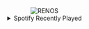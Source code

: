 <div align="center">
<picture>
    <source media="(prefers-color-scheme: dark)" srcset="https://i.ibb.co/xqntvFST/output-gif.gif">
    <source media="(prefers-color-scheme: light)" srcset="https://i.ibb.co/xqntvFST/output-gif.gif">
    <img alt="RENOS" src="https://i.ibb.co/xqntvFST/output-gif.gif">
</picture>
<details>
<summary>Spotify Recently Played</summary>
<img src="https://spotify-recently-played-readme.vercel.app/api?user=31d6d6zerc5ct6kck32na2ozsqf4&unique=1&width=400" alt="Spotify" />
</details>
</div>

<!-- Image deletion URL: https://ibb.co/Swk4TfXC/837e9ab99b2e2e7386c3ca8ff0afd185 -->
